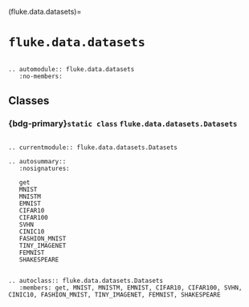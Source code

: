 (fluke.data.datasets)=

# ``fluke.data.datasets``

```{eval-rst}

.. automodule:: fluke.data.datasets
   :no-members:

```

## Classes

<h3>

{bdg-primary}`static class` ``fluke.data.datasets.Datasets``

</h3>

```{eval-rst}

.. currentmodule:: fluke.data.datasets.Datasets

.. autosummary::
   :nosignatures:

   get
   MNIST
   MNISTM
   EMNIST
   CIFAR10
   CIFAR100
   SVHN
   CINIC10
   FASHION_MNIST
   TINY_IMAGENET
   FEMNIST
   SHAKESPEARE

```

```{eval-rst}

.. autoclass:: fluke.data.datasets.Datasets
   :members: get, MNIST, MNISTM, EMNIST, CIFAR10, CIFAR100, SVHN, CINIC10, FASHION_MNIST, TINY_IMAGENET, FEMNIST, SHAKESPEARE
```